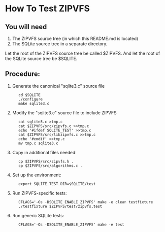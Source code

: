 # How To Test ZIPVFS

## You will need

  1.  The ZIPVFS source tree (in which this README.md is located)
  2.  The SQLite source tree in a separate directory.

Let the root of the ZIPVFS source tree be called $ZIPVFS.  And let
the root of the SQLite source tree be $SQLITE.

## Procedure:

  1.  Generate the canonical "sqlite3.c" source file

~~~~
      cd $SQLITE
      ./configure
      make sqlite3.c
~~~~

  2.   Modify the "sqlite3.c" source file to include ZIPVFS

~~~~
      cat sqlite3.c >tmp.c  
      cat $ZIPVFS/src/zipvfs.c >>tmp.c  
      echo '#ifdef SQLITE_TEST' >>tmp.c  
      cat $ZIPVFS/src/libzipvfs.c >>tmp.c  
      echo '#endif' >>tmp.c  
      mv tmp.c sqlite3.c  
~~~~

  3.  Copy in additional files needed

~~~~
      cp $ZIPVFS/src/zipvfs.h .  
      cp $ZIPVFS/src/algorithms.c .  
~~~~

  4.  Set up the environment:

~~~~
      export SQLITE_TEST_DIR=$SQLITE/test  
~~~~

  5.  Run ZIPVFS-specific tests:

~~~~
      CFLAGS='-Os -DSQLITE_ENABLE_ZIPVFS' make -e clean testfixture  
      ./testfixture $ZIPVFS/test/zipvfs.test  
~~~~

  6.  Run generic SQLite tests:

~~~~
      CFLAGS='-Os -DSQLITE_ENABLE_ZIPVFS' make -e test  
~~~~
